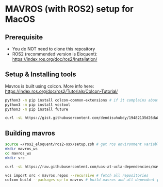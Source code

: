 MAVROS (with ROS2) setup for MacOS
======

## Prerequisite
- You do NOT need to clone this repository
- ROS2 (recommended version is Eloquent): https://index.ros.org/doc/ros2/Installation/

## Setup & Installing tools
Mavros is built using colcon. More info here: https://index.ros.org/doc/ros2/Tutorials/Colcon-Tutorial/
```bash
python3 -m pip install colcon-common-extensions # if it complains about unsupported versions, `pip install --upgrade` the offending packages
python3 -m pip install vcstool
python3 -m pip install future

curl -sL https://gist.githubusercontent.com/dendisuhubdy/19482135d26da86cdcf442b3724e0728/raw/7c15d65789c794de84006d648dccbbe99c167399/endian.h > /usr/local/include/endian.h # messy hack, but it works
```

## Building mavros
```bash
source ~/ros2_eloquent/ros2-osx/setup.zsh # get ros environment variables set up
mkdir mavros_ws
cd mavros_ws
mkdir src

curl -sL https://raw.githubusercontent.com/uas-at-ucla-dependencies/mavros/ros2-macos-patch/mavros.repos > mavros.repos # fetch list of repositories needed to build mavros

vcs import src < mavros.repos --recursive # fetch all repositories
colcon build --packages-up-to mavros # build mavros and all dependent packages using colcon
```
